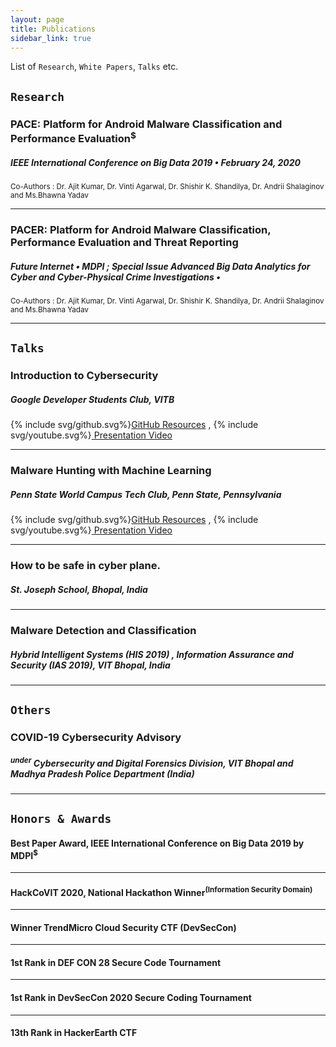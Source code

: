 ```yaml
---
layout: page
title: Publications 
sidebar_link: true
---
```


List of `Research`, `White Papers`, `Talks` etc.

## `Research`

### PACE: Platform for Android Malware Classification and Performance Evaluation<sup>$</sup>
##### IEEE International Conference on Big Data 2019 &bull; February 24, 2020

<sup>Co-Authors : Dr. Ajit Kumar, Dr. Vinti Agarwal, Dr. Shishir K. Shandilya, Dr. Andrii Shalaginov and Ms.Bhawna Yadav</sup>

----

### PACER: Platform for Android Malware Classification, Performance Evaluation and Threat Reporting
##### Future Internet &bull; MDPI ; Special Issue Advanced Big Data Analytics for Cyber and Cyber-Physical Crime Investigations &bull; 
<sup>Co-Authors : Dr. Ajit Kumar, Dr. Vinti Agarwal, Dr. Shishir K. Shandilya, Dr. Andrii Shalaginov and Ms.Bhawna Yadav</sup>


----

## `Talks`

### Introduction to Cybersecurity
##### Google Developer Students Club, VITB 
<p>{% include svg/github.svg%}<a href="https://github.com/Saket-Upadhyay/Talks_and_Presentation/tree/master/2021/Introduction_to_Cybersecurity_(DSC)">GitHub Resources</a> , {% include svg/youtube.svg%}<a href="https://www.youtube.com/watch?v=-uasGLC0m04"> Presentation Video</a></p>

---

### Malware Hunting with Machine Learning
##### Penn State World Campus Tech Club, Penn State, Pennsylvania
<p>{% include svg/github.svg%}<a href="https://github.com/Saket-Upadhyay/Talks_and_Presentation/tree/master/2020/PennStateTechClub_(PSWCTC)">GitHub Resources</a> , {% include svg/youtube.svg%}<a href="https://www.youtube.com/watch?v=1FqDsTxrIdg"> Presentation Video</a></p>

---

### How to be safe in cyber plane.
##### St. Joseph School, Bhopal, India

---

### Malware Detection and Classification
##### Hybrid Intelligent Systems (HIS 2019) , Information Assurance and Security (IAS 2019), VIT Bhopal, India


----


## `Others`

### COVID-19 Cybersecurity Advisory
##### <sup>under</sup> Cybersecurity and Digital Forensics Division, VIT Bhopal and Madhya Pradesh Police Department (India)
---

## `Honors & Awards`

#### Best Paper Award, IEEE International Conference on Big Data 2019 by MDPI<sup>$</sup>
---
#### HackCoVIT 2020, National Hackathon Winner<sup>(Information Security Domain)</sup>
---
#### Winner TrendMicro Cloud Security CTF (DevSecCon)
---
#### 1st Rank in DEF CON 28 Secure Code Tournament
---
#### 1st Rank in DevSecCon 2020 Secure Coding Tournament
---
#### 13th Rank in HackerEarth CTF





<!-- #### Badges
![HackTheBox Badge](https://www.hackthebox.eu/badge/image/125090 "HackTheBox Rank") -->
